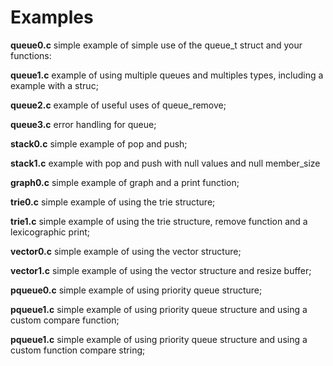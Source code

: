 # Examples

**queue0.c** simple example of simple use of the queue\_t struct and your functions:

**queue1.c** example of using multiple queues and multiples types, including a example with a struc;

**queue2.c** example of useful uses of queue\_remove;

**queue3.c** error handling for queue;

**stack0.c** simple example of pop and push;

**stack1.c** example with pop and push with null values and null member\_size

**graph0.c** simple example of graph and a print function;

**trie0.c** simple example of using the trie structure;

**trie1.c** simple example of using the trie structure, remove function and a lexicographic print;

**vector0.c** simple example of using the vector structure;

**vector1.c** simple example of using the vector structure and resize buffer;

**pqueue0.c** simple example of using priority queue structure;

**pqueue1.c** simple example of using priority queue structure and using a custom compare function;

**pqueue1.c** simple example of using priority queue structure and using a custom function compare string;
